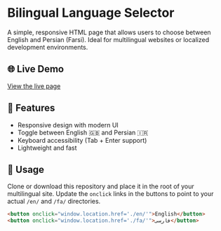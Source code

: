 # Bilingual Language Selector

A simple, responsive HTML page that allows users to choose between English and Persian (Farsi). Ideal for multilingual websites or localized development environments.

## 🌐 Live Demo

[View the live page](https://shafiei.github.io/language-selector/)

## 🚀 Features

- Responsive design with modern UI
- Toggle between English 🇬🇧 and Persian 🇮🇷
- Keyboard accessibility (Tab + Enter support)
- Lightweight and fast

## 📁 Usage

Clone or download this repository and place it in the root of your multilingual site. Update the `onclick` links in the buttons to point to your actual `/en/` and `/fa/` directories.

```html
<button onclick="window.location.href='./en/'">English</button>
<button onclick="window.location.href='./fa/'">فارسی</button>
